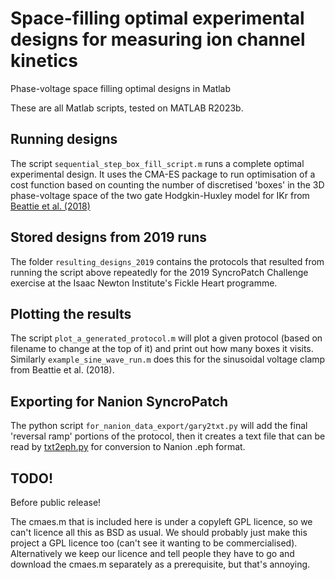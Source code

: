 # Space-filling optimal experimental designs for measuring ion channel kinetics
Phase-voltage space filling optimal designs in Matlab

These are all Matlab scripts, tested on MATLAB R2023b.

## Running designs

The script `sequential_step_box_fill_script.m` runs a complete optimal experimental design. It uses the CMA-ES package to run optimisation of a cost function based on counting the number of discretised 'boxes' in the 3D phase-voltage space of the two gate Hodgkin-Huxley model for IKr from [Beattie et al. (2018)](https://doi.org/10.1113/JP275733)

## Stored designs from 2019 runs

The folder `resulting_designs_2019` contains the protocols that resulted from running the script above repeatedly for the 2019 SyncroPatch Challenge exercise at the Isaac Newton Institute's Fickle Heart programme.

## Plotting the results

The script `plot_a_generated_protocol.m` will plot a given protocol (based on filename to change at the top of it) and print out how many boxes it visits. Similarly `example_sine_wave_run.m` does this for the sinusoidal voltage clamp from Beattie et al. (2018).

## Exporting for Nanion SyncroPatch

The python script `for_nanion_data_export/gary2txt.py` will add the final 'reversal ramp' portions of the protocol, then it creates a text file that can be read by [txt2eph.py](https://github.com/CardiacModelling/nanion-data-export/blob/master/txt2eph.py) for conversion to Nanion .eph format. 

## TODO!

Before public release!

The cmaes.m that is included here is under a copyleft GPL licence, so we can't licence all this as BSD as usual. We should probably just make this project a GPL licence too (can't see it wanting to be commercialised). Alternatively we keep our licence and tell people they have to go and download the cmaes.m separately as a prerequisite, but that's annoying.
